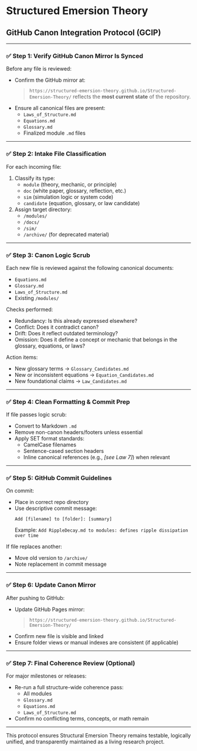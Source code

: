 # Structured Emersion Theory
## GitHub Canon Integration Protocol (GCIP)

---

### ✅ Step 1: Verify GitHub Canon Mirror Is Synced

Before any file is reviewed:
- Confirm the GitHub mirror at:
  > `https://structured-emersion-theory.github.io/Structured-Emersion-Theory/`
  reflects the **most current state** of the repository.
- Ensure all canonical files are present:
  - `Laws_of_Structure.md`
  - `Equations.md`
  - `Glossary.md`
  - Finalized module `.md` files

---

### ✅ Step 2: Intake File Classification

For each incoming file:
1. Classify its type:
   - `module` (theory, mechanic, or principle)
   - `doc` (white paper, glossary, reflection, etc.)
   - `sim` (simulation logic or system code)
   - `candidate` (equation, glossary, or law candidate)
2. Assign target directory:
   - `/modules/`
   - `/docs/`
   - `/sim/`
   - `/archive/` (for deprecated material)

---

### ✅ Step 3: Canon Logic Scrub

Each new file is reviewed against the following canonical documents:
- `Equations.md`
- `Glossary.md`
- `Laws_of_Structure.md`
- Existing `/modules/`

Checks performed:
- Redundancy: Is this already expressed elsewhere?
- Conflict: Does it contradict canon?
- Drift: Does it reflect outdated terminology?
- Omission: Does it define a concept or mechanic that belongs in the glossary, equations, or laws?

Action items:
- New glossary terms → `Glossary_Candidates.md`
- New or inconsistent equations → `Equation_Candidates.md`
- New foundational claims → `Law_Candidates.md`

---

### ✅ Step 4: Clean Formatting & Commit Prep

If file passes logic scrub:
- Convert to Markdown `.md`
- Remove non-canon headers/footers unless essential
- Apply SET format standards:
  - CamelCase filenames
  - Sentence-cased section headers
  - Inline canonical references (e.g., _[see Law 7]_) when relevant

---

### ✅ Step 5: GitHub Commit Guidelines

On commit:
- Place in correct repo directory
- Use descriptive commit message:
  ```
  Add [filename] to [folder]: [summary]
  ```
  Example: `Add RippleDecay.md to modules: defines ripple dissipation over time`

If file replaces another:
- Move old version to `/archive/`
- Note replacement in commit message

---

### ✅ Step 6: Update Canon Mirror

After pushing to GitHub:
- Update GitHub Pages mirror:
  > `https://structured-emersion-theory.github.io/Structured-Emersion-Theory/`
- Confirm new file is visible and linked
- Ensure folder views or manual indexes are consistent (if applicable)

---

### ✅ Step 7: Final Coherence Review (Optional)

For major milestones or releases:
- Re-run a full structure-wide coherence pass:
  - All modules
  - `Glossary.md`
  - `Equations.md`
  - `Laws_of_Structure.md`
- Confirm no conflicting terms, concepts, or math remain

---

This protocol ensures Structural Emersion Theory remains testable, logically unified, and transparently maintained as a living research project.
